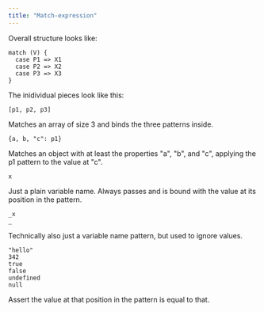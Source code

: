 ```yaml
---
title: "Match-expression"
---
```


Overall structure looks like:

    match (V) {
      case P1 => X1
      case P2 => X2
      case P3 => X3
    }

The inidividual pieces look like this:

    [p1, p2, p3]

Matches an array of size 3 and binds the three patterns inside.

    {a, b, "c": p1}

Matches an object with at least the properties "a", "b", and "c", applying the p1 pattern to the value at "c".

    x

Just a plain variable name. Always passes and is bound with the value at its position in the pattern.

    _x
    _

Technically also just a variable name pattern, but used to ignore values.

    "hello"
    342
    true
    false
    undefined
    null

Assert the value at that position in the pattern is equal to that.
